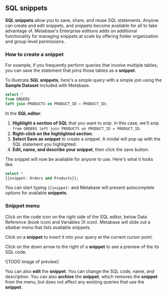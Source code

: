## SQL snippets

**SQL snippets** allow you to save, share, and reuse SQL statements. Anyone can create and edit snippets, and snippets become available for all to take advantage of. Metabase's Enterprise editions adds on additional functionality for managing snippets at scale by offering folder organization and group-level permissions.

### How to create a snippet

For example, if you frequently perform queries that involve multiple tables, you can save the statement that joins those tables as a **snippet**.

To illustrate **SQL snippets**, here's a simple query with a simple join using the **Sample Dataset** included with Metabase.

```sql
select *
from ORDERS
left join PRODUCTS on PRODUCT_ID = PRODUCT_ID;
```

In the **SQL editor**:
 
1. **Highlight a section of SQL** that you want to snip. In this case, we'll snip `from ORDERS left join PRODUCTS on PRODUCT_ID = PRODUCT_ID`.
2. **Right-click on the highlighted section**.
3. **Select Save as snippet** to create a snippet. A modal will pop up with the SQL statement you highlighted. 
4. **Edit, name, and describe your snippet**, then click the save button.

The snippet will now be available for anyone to use. Here's what it looks like:

```sql
select * 
{{snippet: Orders and Products}};
```

You can start typing `{{snippet:` and Metabase will present autocomplete options for available **snippets**.

### Snippet menu

Click on the code icon on the right side of the SQL editor, below Data Reference (book icon) and Variables (X icon). Metabase will slide out a sibebar menu that lists available snippets.

Click on a **snippet** to insert it into your query at the current cursor point.

Click on the down arrow to the right of a **snippet** to see a preview of the its SQL code.

![TODO image of preview]

You can also **edit** the **snippet**. You can change the SQL code, name, and description. You can also **archive** the **snippet**, which removes the **snippet** from the menu, but does not affect any existing queries that use the **snippet**.

